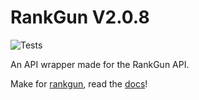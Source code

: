 # RankGun V2.0.8


![Tests](https://github.com/Noah-Haf/RankGunModule/actions/workflows/tests.yml/badge.svg)

An API wrapper made for the RankGun API.

Make for [rankgun](https://rankgun.works), read the [docs](https://docs.rankgun.works)!

